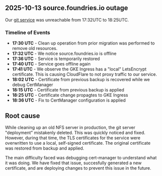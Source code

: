 ## 2025-10-13 source.foundries.io outage

Our [git service](https://source.foundries.io) was unreachable from 17:32UTC to 18:25UTC.

### Timeline of Events

- **17:30 UTC** - Clean up operation from prior migration was performed to remove old resources.
- **17:32 UTC** - We notice source.foundries.io is offline
- **17:36 UTC** - Service is temporarily restored
- **17:40 UTC** - Service goes offline again
- **17:41 UTC** - We observe the GKE Ingress has a "local" LetsEncrypt certificate. This is causing CloudFlare to not proxy traffic to our service.
- **18:02 UTC** - Certificate from previous backup is recovered while we debug CertManager
- **18:15 UTC** - Certificate from previous backup is applied
- **18:25 UTC** - Certificate change propagtes to GKE Ingress
- **18:36 UTC** - Fix to CertManager configuration is applied


## Root cause

While cleaning up an old NFS server in production, the git server "deployment"
mistakenly deleted. This was quickly noticed and fixed. However, during that
time, the TLS certificates for the service were overwritten to use a local,
self-signed certificate. The original certificate was restored from backup and
applied.

The main difficulty faced was debugging cert-manager to understand what it was
doing. We have fixed that issue, succesfully generated a new certificate, and
are deploying changes to prevent this issue in the future.
